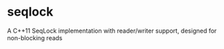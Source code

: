 # seqlock
A C++11 SeqLock implementation with reader/writer support, designed for non-blocking reads
